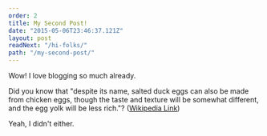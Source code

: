 ```yaml
---
order: 2
title: My Second Post!
date: "2015-05-06T23:46:37.121Z"
layout: post
readNext: "/hi-folks/"
path: "/my-second-post/"
---
```


Wow! I love blogging so much already.

Did you know that "despite its name, salted duck eggs can also be made from chicken eggs, though the taste and texture will be somewhat different, and the egg yolk will be less rich."? ([Wikipedia Link](http://en.wikipedia.org/wiki/Salted_duck_egg))

Yeah, I didn't either.
